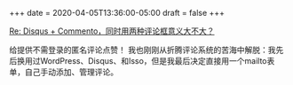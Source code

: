 +++
date = 2020-04-05T13:36:00-05:00
draft = false
+++

<a class="u-in-reply-to" href="https://dlyang.me/two-comment-plugins-3/">Re: Disqus + Commento，同时用两种评论框意义大不大？</a>

给提供不需登录的匿名评论点赞！ 我也刚刚从折腾评论系统的苦海中解脱：我先后换用过WordPress、Disqus、和Isso，但是我最后决定直接用一个mailto表单，自己手动添加、管理评论。
